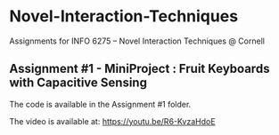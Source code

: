 # Novel-Interaction-Techniques
Assignments for INFO 6275 – Novel Interaction Techniques @ Cornell

## Assignment #1 - MiniProject : Fruit Keyboards with Capacitive Sensing
The code is available in the Assignment #1 folder.

The video is available at: https://youtu.be/R6-KvzaHdoE
